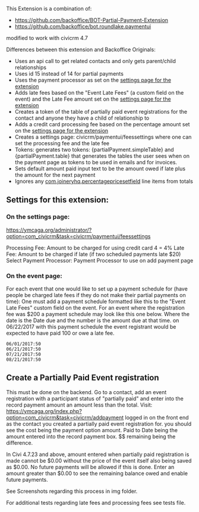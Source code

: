 This Extension is a combination of:

+ https://github.com/backoffice/BOT-Partial-Payment-Extension
+ https://github.com/backoffice/bot.roundlake.paymentui

modified to work with civicrm 4.7

Differences between this extension and Backoffice Originals:

+ Uses an api call to get related contacts and only gets parent/child relationships
+ Uses id 15 instead of 14 for partial payments
+ Uses the payment processor as set on the [settings page for the extension](https://ymcaga.org/administrator/?option=com_civicrm&task=civicrm/paymentui/feessettings)
+ Adds late fees based on the "Event Late Fees" (a custom field on the event) and the Late Fee amount set on the [settings page for the extension](https://ymcaga.org/administrator/?option=com_civicrm&task=civicrm/paymentui/feessettings)
+ Creates a token of the table of partially paid event registrations for the contact and anyone they have a child of relationship to
+ Adds a credit card processing fee based on the percentage amount set on the [settings page for the extension](https://ymcaga.org/administrator/?option=com_civicrm&task=civicrm/paymentui/feessettings)
+ Creates a settings page: civicrm/paymentui/feessettings where one can set the processing fee and the late fee
+ Tokens: generates two tokens: {partialPayment.simpleTable} and {partialPayment.table} that generates the tables the user sees when on the payment page as tokens to be used in emails and for invoices.
+ Sets default amount paid input text to be the amount owed if late plus the amount for the next payment
+ Ignores any [com.joineryhq.percentagepricesetfield](https://github.com/twomice/com.joineryhq.percentagepricesetfield) line items from totals

## Settings for this extension:

### On the settings page:

https://ymcaga.org/administrator/?option=com_civicrm&task=civicrm/paymentui/feessettings

Processing Fee: Amount to be charged for using credit card 4 = 4%
Late Fee: Amount to be charged if late (if two scheduled payments late $20)
Select Payment Processor: Payment Processor to use on add payment page

### On the event page:

For each event that one would like to set up a payment schedule for (have people be charged late fees if they do not make their partial payments on time): One must add a payment schedule formatted like this to the "Event Late Fees" custom field on the event. For an event where the registration fee was $200 a payment schedule may look like this one below. Where the date is the Date due and the number is the amount due at that time.  on 06/22/2017 with this payment schedule the event registrant would be expected to have paid 100 or owe a late fee.

```
06/01/2017:50
06/21/2017:50
07/21/2017:50
08/21/2017:50
```

## Create a Partially Paid Event registration

This must be done on the backend. Go to a contact, add an event registration with a participant status of "partially paid" and enter into the record payment amount an amount less than the total. Visit: https://ymcaga.org/index.php?option=com_civicrm&task=civicrm/addpayment logged in on the front end as the contact you created a partially paid event registration for. you should see the cost being the payment option amount. Paid to Date being the amount entered into the record payment box. $$ remaining being the difference.

In Civi 4.7.23 and above, amount entered when partially paid registration is made cannot be $0.00 without the price of the event itself also being saved as $0.00. No future payments will be allowed if this is done. Enter an amount greater than $0.00 to see the remaining balance owed and enable future payments.

See Screenshots regarding this process in img folder.

For additional tests regarding late fees and processing fees see tests file.
